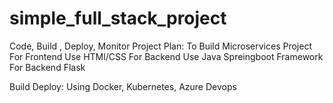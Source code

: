# simple_full_stack_project
Code, Build , Deploy, Monitor Project
Plan: To Build Microservices Project
    For Frontend Use HTMl/CSS 
    For Backend Use Java Spreingboot Framework
    For Backend Flask 

Build
Deploy: Using Docker, Kubernetes, Azure Devops


